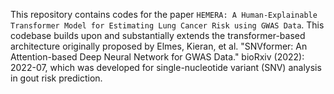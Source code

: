 This repository contains codes for the paper `HEMERA: A Human-Explainable Transformer Model for Estimating Lung Cancer Risk using GWAS Data`.
This codebase builds upon and substantially extends the transformer-based architecture originally proposed by Elmes, Kieran, et al. "SNVformer: An Attention-based Deep Neural Network for GWAS Data." bioRxiv (2022): 2022-07, which was developed for single-nucleotide variant (SNV) analysis in gout risk prediction.
